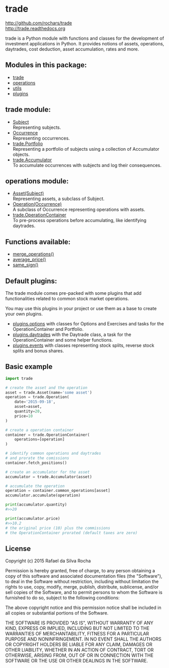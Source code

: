 # trade
http://github.com/rochars/trade  
http://trade.readthedocs.org  

trade is a Python module with functions and classes for the development
of investment applications in Python. It provides notions of assets,
operations, daytrades, cost deduction, asset accumulation, rates and more.


## Modules in this package:
+ [trade](trade)
+ [operations](operations)
+ [utils](utils)
+ [plugins](plugins)


## trade module:
+ [Subject](trade)  
  Representing subjects.
+ [Occurrence](trade)  
  Representing occurrences.
+ [trade.Portfolio](trade)  
  Representing a portfolio of subjects using a collection of Accumulator objects.
+ [trade.Accumulator](trade)  
  To accumulate occurrences with subjects and log their consequences.


## operations module:
+ [Asset(Subject)](trade)  
  Representing assets, a subclass of Subject.
+ [Operation(Occurrence)](trade)  
  A subclass of Occurrence representing operations with assets.
+ [trade.OperationContainer](trade)  
  To pre-process operations before accumulating, like identifying daytrades.


## Functions available:
+ [merge_operations()](utils)
+ [average_price()](utils)
+ [same_sign()](utils)


## Default plugins:
The trade module comes pre-packed with some plugins that add
functionalities related to common stock market operations.

You may use this plugins in your project or use them as a base
to create your own plugins.

+ [plugins.options](plugins/trade.plugins.options)
  with classes for Options and Exercises and tasks for the
  OperationContainer and Portfolio.
+ [plugins.daytrades](plugins/trade.plugins.daytrades)
  with the Daytrade class, a task for the OperationContainer
  and some helper functions.
+ [plugins.events](plugins/trade.plugins.events)
  with classes representing stock splits, reverse stock splits and
  bonus shares.


## Basic example
```python
import trade

# create the asset and the operation
asset = trade.Asset(name='some asset')
operation = trade.Operation(
    date='2015-09-18',
    asset=asset,
    quantity=20,
    price=10
)

# create a operation container
container = trade.OperationContainer(
    operations=[operation]
)

# identify common operations and daytrades
# and prorate the comissions
container.fetch_positions()

# create an accumulator for the asset
accumulator = trade.Accumulator(asset)

# accumulate the operation
operation = container.common_operations[asset]
accumulator.accumulate(operation)

print(accumulator.quantity)
#>>20

print(accumulator.price)
#>>10.2
# the original price (10) plus the commissions
# the OperationContainer prorated (default taxes are zero)
```



## License
Copyright (c) 2015 Rafael da Silva Rocha

Permission is hereby granted, free of charge, to any person obtaining a copy
of this software and associated documentation files (the "Software"), to deal
in the Software without restriction, including without limitation the rights
to use, copy, modify, merge, publish, distribute, sublicense, and/or sell
copies of the Software, and to permit persons to whom the Software is
furnished to do so, subject to the following conditions:

The above copyright notice and this permission notice shall be included in
all copies or substantial portions of the Software.

THE SOFTWARE IS PROVIDED "AS IS", WITHOUT WARRANTY OF ANY KIND, EXPRESS OR
IMPLIED, INCLUDING BUT NOT LIMITED TO THE WARRANTIES OF MERCHANTABILITY,
FITNESS FOR A PARTICULAR PURPOSE AND NONINFRINGEMENT. IN NO EVENT SHALL THE
AUTHORS OR COPYRIGHT HOLDERS BE LIABLE FOR ANY CLAIM, DAMAGES OR OTHER
LIABILITY, WHETHER IN AN ACTION OF CONTRACT, TORT OR OTHERWISE, ARISING FROM,
OUT OF OR IN CONNECTION WITH THE SOFTWARE OR THE USE OR OTHER DEALINGS IN
THE SOFTWARE.
